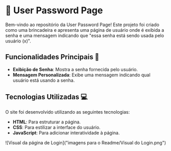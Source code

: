 # 🔐 User Password Page

Bem-vindo ao repositório da User Password Page! Este projeto foi criado como uma brincadeira e apresenta uma página de usuário onde é exibida a senha e uma mensagem indicando que "essa senha está sendo usada pelo usuário (x)".

## Funcionalidades Principais 🎯

- **Exibição de Senha**: Mostra a senha fornecida pelo usuário.
- **Mensagem Personalizada**: Exibe uma mensagem indicando qual usuário está usando a senha.

## Tecnologias Utilizadas 💻

O site foi desenvolvido utilizando as seguintes tecnologias:

- **HTML**: Para estruturar a página.
- **CSS**: Para estilizar a interface do usuário.
- **JavaScript**: Para adicionar interatividade à página.

![Visual da página de Login]("imagens para o Readme/Visual  do Login.png")
